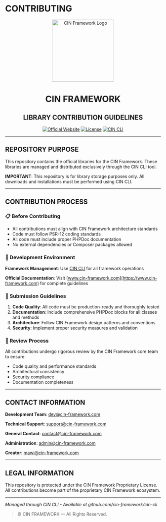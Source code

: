 # CONTRIBUTING

<div align="center">
  <img src="assets/img/CIN.svg" alt="CIN Framework Logo" width="200" height="200">
</div>

<h1 align="center">CIN FRAMEWORK</h1>
<h2 align="center">LIBRARY CONTRIBUTION GUIDELINES</h2>

<div align="center">

[![Official Website](https://img.shields.io/badge/Official_Website-www.cin--framework.com-dc2626?style=for-the-badge)](https://www.cin-framework.com)
[![License](https://img.shields.io/badge/License-Proprietary-red?style=for-the-badge)](LICENSE)
[![CIN CLI](https://img.shields.io/badge/CIN_CLI-Download-blue?style=for-the-badge)](https://github.com/cin-framework/cin-cli)

</div>

---

## REPOSITORY PURPOSE

This repository contains the official libraries for the CIN Framework. These libraries are managed and distributed exclusively through the CIN CLI tool.

**IMPORTANT**: This repository is for library storage purposes only. All downloads and installations must be performed using CIN CLI.

---

## CONTRIBUTION PROCESS

### 📋 Before Contributing

- All contributions must align with CIN Framework architecture standards
- Code must follow PSR-12 coding standards
- All code must include proper PHPDoc documentation
- No external dependencies or Composer packages allowed

### 🔧 Development Environment

**Framework Management**: Use [CIN CLI](https://github.com/cin-framework/cin-cli) for all framework operations

**Official Documentation**: Visit [www.cin-framework.com](https://www.cin-framework.com) for complete guidelines

### 📝 Submission Guidelines

1. **Code Quality**: All code must be production-ready and thoroughly tested
2. **Documentation**: Include comprehensive PHPDoc blocks for all classes and methods
3. **Architecture**: Follow CIN Framework design patterns and conventions
4. **Security**: Implement proper security measures and validation

### 🚀 Review Process

All contributions undergo rigorous review by the CIN Framework core team to ensure:
- Code quality and performance standards
- Architectural consistency
- Security compliance
- Documentation completeness

---

## CONTACT INFORMATION

**Development Team**: dev@cin-framework.com

**Technical Support**: support@cin-framework.com

**General Contact**: contact@cin-framework.com

**Administration**: admin@cin-framework.com

**Creator**: mawi@cin-framework.com

---

## LEGAL INFORMATION

This repository is protected under the CIN Framework Proprietary License. All contributions become part of the proprietary CIN Framework ecosystem.

---

*Managed through CIN CLI - Available at github.com/cin-framework/cin-cli*

> © CIN FRAMEWORK — All Rights Reserved.